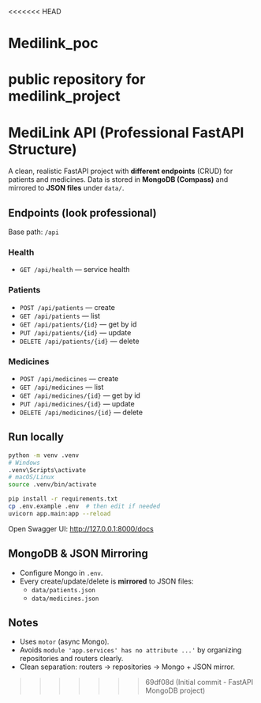 <<<<<<< HEAD
# Medilink_poc
public repository for medilink_project
=======
# MediLink API (Professional FastAPI Structure)

A clean, realistic FastAPI project with **different endpoints** (CRUD) for patients and medicines.
Data is stored in **MongoDB (Compass)** and mirrored to **JSON files** under `data/`.

## Endpoints (look professional)
Base path: `/api`

### Health
- `GET /api/health` — service health

### Patients
- `POST /api/patients` — create
- `GET /api/patients` — list
- `GET /api/patients/{id}` — get by id
- `PUT /api/patients/{id}` — update
- `DELETE /api/patients/{id}` — delete

### Medicines
- `POST /api/medicines` — create
- `GET /api/medicines` — list
- `GET /api/medicines/{id}` — get by id
- `PUT /api/medicines/{id}` — update
- `DELETE /api/medicines/{id}` — delete

## Run locally
```bash
python -m venv .venv
# Windows
.venv\Scripts\activate
# macOS/Linux
source .venv/bin/activate

pip install -r requirements.txt
cp .env.example .env  # then edit if needed
uvicorn app.main:app --reload
```

Open Swagger UI: http://127.0.0.1:8000/docs

## MongoDB & JSON Mirroring
- Configure Mongo in `.env`.
- Every create/update/delete is **mirrored** to JSON files:
  - `data/patients.json`
  - `data/medicines.json`

## Notes
- Uses `motor` (async Mongo).
- Avoids `module 'app.services' has no attribute ...'` by organizing repositories and routers clearly.
- Clean separation: routers → repositories → Mongo + JSON mirror.
>>>>>>> 69df08d (Initial commit - FastAPI MongoDB project)
